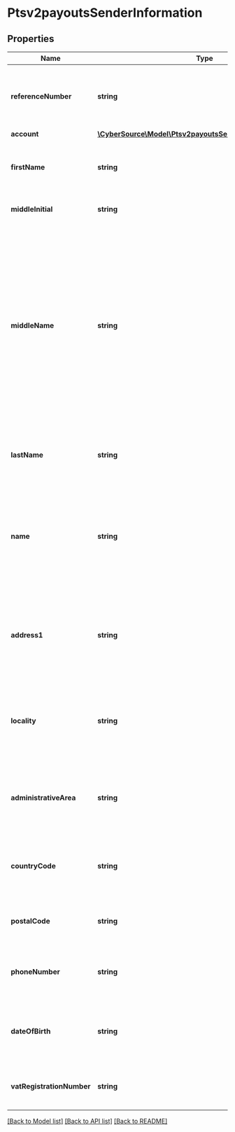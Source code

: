 # Ptsv2payoutsSenderInformation

## Properties
Name | Type | Description | Notes
------------ | ------------- | ------------- | -------------
**referenceNumber** | **string** | Reference number generated by you that uniquely identifies the sender. | [optional] 
**account** | [**\CyberSource\Model\Ptsv2payoutsSenderInformationAccount**](Ptsv2payoutsSenderInformationAccount.md) |  | [optional] 
**firstName** | **string** | First name of sender (Optional). * CTV (14) * Paymentech (30) | [optional] 
**middleInitial** | **string** | Recipient middle initial (Optional). | [optional] 
**middleName** | **string** | Sender’s middle name. This field is a _passthrough_, which means that CyberSource does not verify the value or modify it in any way before sending it to the processor. If the field is not required for the transaction, CyberSource does not forward it to the processor. | [optional] 
**lastName** | **string** | Recipient last name (Optional). * CTV (14) * Paymentech (30) | [optional] 
**name** | **string** | Name of sender.  **Funds Disbursement**  This value is the name of the originator sending the funds disbursement. * CTV, Paymentech (30) | [optional] 
**address1** | **string** | Street address of sender.  **Funds Disbursement**  This value is the address of the originator sending the funds disbursement. | [optional] 
**locality** | **string** | City of sender.  **Funds Disbursement**  This value is the city of the originator sending the funds disbursement. | [optional] 
**administrativeArea** | **string** | Sender’s state. Use the [State, Province, and Territory Codes for the United States and Canada](https://developer.cybersource.com/library/documentation/sbc/quickref/states_and_provinces.pdf). | [optional] 
**countryCode** | **string** | Country of sender. Use the [ISO Standard Country Codes](https://developer.cybersource.com/library/documentation/sbc/quickref/countries_alpha_list.pdf). * CTV (3) | [optional] 
**postalCode** | **string** | Sender’s postal code. Required only for FDCCompass. | [optional] 
**phoneNumber** | **string** | Sender’s phone number. Required only for FDCCompass. | [optional] 
**dateOfBirth** | **string** | Sender’s date of birth in YYYYMMDD format. Required only for FDCCompass. | [optional] 
**vatRegistrationNumber** | **string** | Customer&#39;s government-assigned tax identification number. | [optional] 

[[Back to Model list]](../README.md#documentation-for-models) [[Back to API list]](../README.md#documentation-for-api-endpoints) [[Back to README]](../README.md)


